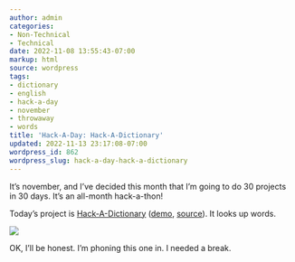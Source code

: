 ```yaml
---
author: admin
categories:
- Non-Technical
- Technical
date: 2022-11-08 13:55:43-07:00
markup: html
source: wordpress
tags:
- dictionary
- english
- hack-a-day
- november
- throwaway
- words
title: 'Hack-A-Day: Hack-A-Dictionary'
updated: 2022-11-13 23:17:08-07:00
wordpress_id: 862
wordpress_slug: hack-a-day-hack-a-dictionary
---
```

It’s november, and I’ve decided this month that I’m going to do 30 projects in 30 days. It’s an all-month hack-a-thon!

Today’s project is [Hack-A-Dictionary][1] ([demo][2], [source][3]). It looks up words.

[![](https://blog.za3k.com/wp-content/uploads/2022/11/screenshot-7.png)][4]

OK, I’ll be honest. I’m phoning this one in. I needed a break.

[1]: https://tilde.za3k.com/hackaday/dictionary/
[2]: https://tilde.za3k.com/hackaday/dictionary/
[3]: https://github.com/za3k/day08_dictionary
[4]: https://tilde.za3k.com/hackaday/dictionary/
